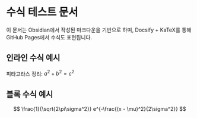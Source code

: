 # 수식 테스트 문서

이 문서는 Obsidian에서 작성된 마크다운을 기반으로 하며, Docsify + KaTeX를 통해 GitHub Pages에서 수식도 표현됩니다.

## 인라인 수식 예시

피타고라스 정리: $a^2 + b^2 = c^2$

## 블록 수식 예시

$$
\frac{1}{\sqrt{2\pi\sigma^2}} e^{-\frac{(x - \mu)^2}{2\sigma^2}}
$$
